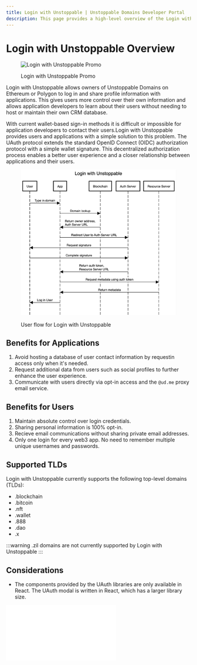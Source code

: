 ```yaml
---
title: Login with Unstoppable | Unstoppable Domains Developer Portal
description: This page provides a high-level overview of the Login with Unstoppable feature.
---
```


# Login with Unstoppable Overview

<figure>

![Login with Unstoppable Promo](/images/login-promo.png)

<figcaption>Login with Unstoppable Promo</figcaption>
</figure>

Login with Unstoppable allows owners of Unstoppable Domains on Ethereum or Polygon to log in and share profile information with applications. This gives users more control over their own information and allows application developers to learn about their users without needing to host or maintain their own CRM database. 

With current wallet-based sign-in methods it is difficult or impossible for application developers to contact their users.Login with Unstoppable provides users and applications with a simple solution to this problem. The UAuth protocol extends the standard OpenID Connect (OIDC) authorization protocol with a simple wallet signature. This decentralized authorization process enables a better user experience and a closer relationship between applications and their users.

<figure>

![User flow for Login with Unstoppable](/images/login-with-unstoppable-flow-revised.png '#width=50%')

<figcaption>User flow for Login with Unstoppable</figcaption>
</figure>

## Benefits for Applications

1. Avoid hosting a database of user contact information by requestin access only when it's needed.
2. Request additional data from users such as social profiles to further enhance the user experience.
3. Communicate with users directly via opt-in access and the `@ud.me` proxy email service.

## Benefits for Users

1. Maintain absolute control over login credentials.
2. Sharing personal information is 100% opt-in.
3. Recieve email communications without sharing private email addresses.
4. Only one login for every web3 app. No need to remember multiple unique usernames and passwords.

## Supported TLDs

Login with Unstoppable currently supports the following top-level domains (TLDs):

- .blockchain
- .bitcoin
- .nft
- .wallet
- .888
- .dao
- .x

:::warning
.zil domains are not currently supported by Login with Unstoppable
:::

## Considerations

* The components provided by the UAuth libraries are only available in React. The UAuth modal is written in React, which has a larger library size.

<embed src="/snippets/_developer-survey-embed.md" />
